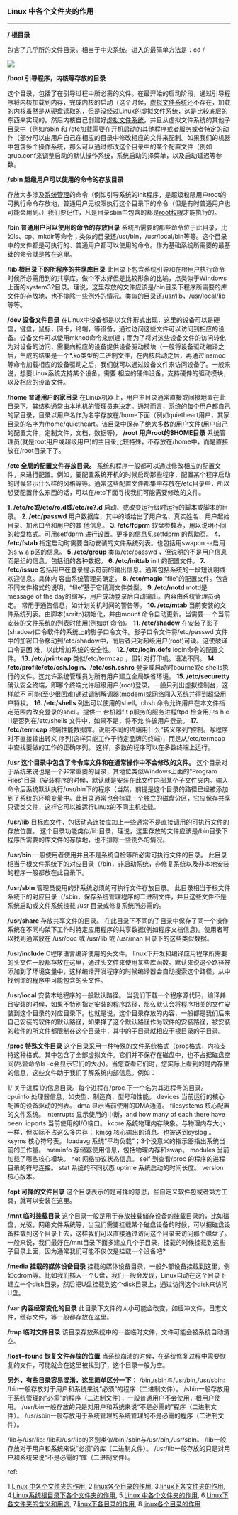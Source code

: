 ### Linux 中各个文件夹的作用

***

**/  根目录**

包含了几乎所的文件目录。相当于中央系统。进入的最简单方法是：cd /

![](../images/lt5.jpg)



**/boot  引导程序，内核等存放的目录**

这个目录，包括了在引导过程中所必需的文件。在最开始的启动阶段，通过引导程序将内核加载到内存，完成内核的启动（这个时候，[虚拟文件系统](https://www.baidu.com/s?wd=%E8%99%9A%E6%8B%9F%E6%96%87%E4%BB%B6%E7%B3%BB%E7%BB%9F&tn=44039180_cpr&fenlei=mv6quAkxTZn0IZRqIHckPjm4nH00T1Yvn1-WuymsPHw-m1DdP1ck0ZwV5Hcvrjm3rH6sPfKWUMw85HfYnjn4nH6sgvPsT6KdThsqpZwYTjCEQLGCpyw9Uz4Bmy-bIi4WUvYETgN-TLwGUv3EP1f4P1RLPWc)还不存在，加载的内核虽然是从硬盘读取的，但是没经过Linux的[虚拟文件系统](https://www.baidu.com/s?wd=%E8%99%9A%E6%8B%9F%E6%96%87%E4%BB%B6%E7%B3%BB%E7%BB%9F&tn=44039180_cpr&fenlei=mv6quAkxTZn0IZRqIHckPjm4nH00T1Yvn1-WuymsPHw-m1DdP1ck0ZwV5Hcvrjm3rH6sPfKWUMw85HfYnjn4nH6sgvPsT6KdThsqpZwYTjCEQLGCpyw9Uz4Bmy-bIi4WUvYETgN-TLwGUv3EP1f4P1RLPWc)，这是比较底层的东西来实现的。然后内核自己创建好[虚拟文件系统](https://www.baidu.com/s?wd=%E8%99%9A%E6%8B%9F%E6%96%87%E4%BB%B6%E7%B3%BB%E7%BB%9F&tn=44039180_cpr&fenlei=mv6quAkxTZn0IZRqIHckPjm4nH00T1Yvn1-WuymsPHw-m1DdP1ck0ZwV5Hcvrjm3rH6sPfKWUMw85HfYnjn4nH6sgvPsT6KdThsqpZwYTjCEQLGCpyw9Uz4Bmy-bIi4WUvYETgN-TLwGUv3EP1f4P1RLPWc)，并且从虚拟文件系统的其他子目录中（例如/sbin 和 /etc加载需要在开机启动的其他程序或者服务或者特定的动作（部分可以由用户自己在相应的目录中修改相应的文件来配制。如果我们的机器中包含多个操作系统，那么可以通过修改这个目录中的某个配置文件（例如grub.conf来调整启动的默认操作系统，系统启动的择菜单，以及启动延迟等参数。

 

**/sbin  超级用户可以使用的命令的存放目录**

存放大多涉及[系统管理](https://www.baidu.com/s?wd=%E7%B3%BB%E7%BB%9F%E7%AE%A1%E7%90%86&tn=44039180_cpr&fenlei=mv6quAkxTZn0IZRqIHckPjm4nH00T1Yvn1-WuymsPHw-m1DdP1ck0ZwV5Hcvrjm3rH6sPfKWUMw85HfYnjn4nH6sgvPsT6KdThsqpZwYTjCEQLGCpyw9Uz4Bmy-bIi4WUvYETgN-TLwGUv3EP1f4P1RLPWc)的命令（例如引导系统的init程序，是超级权限用户root的可执行命令存放地，普通用户无权限执行这个目录下的命令（但是有时普通用户也可能会用到。）我们要记住，凡是目录sbin中包含的都是[root权限](https://www.baidu.com/s?wd=root%E6%9D%83%E9%99%90&tn=44039180_cpr&fenlei=mv6quAkxTZn0IZRqIHckPjm4nH00T1Yvn1-WuymsPHw-m1DdP1ck0ZwV5Hcvrjm3rH6sPfKWUMw85HfYnjn4nH6sgvPsT6KdThsqpZwYTjCEQLGCpyw9Uz4Bmy-bIi4WUvYETgN-TLwGUv3EP1f4P1RLPWc)才能执行的。

 

 

**/bin  普通用户可以使用的命令的存放目录**
系统所需要的那些命令位于此目录，比如ls、cp、mkdir等命令；类似的目录还/usr/bin，/usr/local/bin等等。这个目录中的文件都是可执行的、普通用户都可以使用的命令。作为基础系统所需要的最基础的命令就是放在这里。

**/lib  根目录下的所程序的共享库目录**
此目录下包含系统引导和在根用户执行命令时候所必需用到的共享库。做个不太好但是比较形象的比喻，点类似于Windows上面的system32目录。理说，这里存放的文件应该是/bin目录下程序所需要的库文件的存放地，也不排除一些例外的情况。类似的目录还/usr/lib，/usr/local/lib等等。

 

**/dev 设备文件目录**
在Linux中设备都是以文件形式出现，这里的设备可以是硬盘，键盘，鼠标，网卡，终端，等设备，通过访问这些文件可以访问到相应的设备。设备文件可以使用mknod命令来创建；而为了将对这些设备文件的访问转化为对设备的访问，需要向相应的设备提供设备驱动模块（一般将设备驱动编译之后，生成的结果是一个*.ko类型的二进制文件，在内核启动之后，再通过insmod等命令加载相应的设备驱动之后，我们就可以通过设备文件来访问设备了。一般来说，想要Linux系统支持某个设备，需要 相应的硬件设备，支持硬件的驱动模块，以及相应的设备文件。

 

**/home  普通用户的家目录**
在Linux机器上，用户主目录通常直接或间接地置在此目录下。其结构通常由本地机的管理员来决定。通常而言，系统的每个用户都自己的家目录，目录以用户名作为名字存放在/home下面（例如quietheart用户，其家目录的名字为/home/quietheart。该目录中保存了绝大多数的用户文件(用户自己的配置文件，定制文件，文档，数据等)，
**/root  用户root的$HOME目录**
系统管理员(就是root用户或超级用户)的主目录比较特殊，不存放在/home中，而是直接放在/root目录下了。

 

**/etc 全局的配置文件存放目录。**
系统和程序一般都可以通过修改相应的配置文件，来进行配置。例如，要配置系统开机的时候启动那些程序，配置某个程序启动的时候显示什么样的风格等等。通常这些配置文件都集中存放在/etc目录中，所以想要配置什么东西的话，可以在/etc下面寻找我们可能需要修改的文件。



**1. /etc/rc或/etc/rc.d或/etc/rc?.d** 
启动、或改变运行级时运行的脚本或脚本的目录。 
**2. /etc/passwd** 
用户数据库，其中的域给出了用户名、真实姓名、用户起始目录、加密口令和用户的其 
他信息。 
**3. /etc/fdprm** 
软盘参数表，用以说明不同的软盘格式。可用setfdprm 进行设置。更多的信息见setfdprm 
的帮助页。 
**4. /etc/fstab** 
指定启动时需要自动安装的文件系统列表。也包括用swapon -a启用的s w a p区的信息。 
**5. /etc/group** 
类似/etc/passwd ，但说明的不是用户信息而是组的信息。包括组的各种数据。 
**6. /etc/inittab** 
init 的配置文件。 
**7. /etc/issue** 
包括用户在登录提示符前的输出信息。通常包括系统的一段短说明或欢迎信息。具体内 
容由系统管理员确定。 
**8. /etc/magic** 
“file”的配置文件。包含不同文件格式的说明，“file”基于它猜测文件类型。 
**9. /etc/motd** 
motd是message of the day的缩写，用户成功登录后自动输出。内容由系统管理员确定。 
常用于通告信息，如计划关机时间的警告等。 
**10. /etc/mtab** 
当前安装的文件系统列表。由脚本(scritp)初始化，并由mount 命令自动更新。当需要一 
个当前安装的文件系统的列表时使用(例如df 命令)。 
**11. /etc/shadow** 
在安装了影子(shadow)口令软件的系统上的影子口令文件。影子口令文件将/etc/passwd 
文件中的加密口令移动到/etc/shadow中，而后者只对超级用户(root)可读。这使破译口令更困 
难，以此增加系统的安全性。 
**12. /etc/login.defs** 
login命令的配置文件。 
**13. /etc/printcap** 
类似/etc/termcap ，但针对打印机。语法不同。 
**14. /etc/profile/etc/csh.login、/etc/csh.cshrc** 
登录或启动时bourne或c shells执行的文件。这允许系统管理员为所有用户建立全局缺省环境。 
**15. /etc/securetty** 
确认安全终端，即哪个终端允许超级用户(root)登录。一般只列出虚拟控制台，这样就不 
可能(至少很困难)通过调制解调器(modem)或网络闯入系统并得到超级用户特权。 
**16. /etc/shells** 
列出可以使用的shell。chsh 命令允许用户在本文件指定范围内改变登录的shell。提供一 
台机器f t p服务的服务进程ftpd 检查用户s h e l l是否列在/etc/shells 文件中，如果不是，将不允 
许该用户登录。 
**17. /etc/termcap** 
终端性能数据库。说明不同的终端用什么“转义序列”控制。写程序时不直接输出转义 
序列(这样只能工作于特定品牌的终端)，而是从/etc/termcap 中查找要做的工作的正确序列。 
这样，多数的程序可以在多数终端上运行。

 

**/usr  这个目录中包含了命令库文件和在通常操作中不会修改的文件。**
这个目录对于系统来说也是一个非常重要的目录，其地位类似Windows上面的”Program Files”目录（安装程序的时候，默认就是安装在此文件内部某个子文件夹内。输入命令后系统默认执行/usr/bin下的程序（当然，前提是这个目录的路径已经被添加到了系统的环境变量中。此目录通常也会挂载一个独立的磁盘分区，它应保存共享只读类文件，这样它可以被运行Linux的不同主机挂载。

**/usr/lib**
目标库文件，包括动态连接库加上一些通常不是直接调用的可执行文件的存放位置。
这个目录功能类似/lib目录，理说，这里存放的文件应该是/bin目录下程序所需要的库文件的存放地，也不排除一些例外的情况。

**/usr/bin**
一般使用者使用并且不是系统自检等所必需可执行文件的目录。
此目录相当于根文件系统下的对应目录（/bin，非启动系统，非修复系统以及非本地安装的程序一般都放在此目录下。

**/usr/sbin**
管理员使用的非系统必须的可执行文件存放目录。
此目录相当于根文件系统下的对应目录（/sbin，保存系统管理程序的二进制文件，并且这些文件不是系统启动或文件系统挂载 /usr 目录或修复系统所必需的。

**/usr/share**
存放共享文件的目录。
在此目录下不同的子目录中保存了同一个操作系统在不同构架下工作时特定应用程序的共享数据(例如程序文档信息)。使用者可以找到通常放在 /usr/doc 或 /usr/lib 或 /usr/man 目录下的这些类似数据。

**/usr/include**
C程序语言编译使用的头文件。
linux下开发和编译应用程序所需要的头文件一般都存放在这里，通过头文件来使用某些库函数。默认来说这个路径被添加到了环境变量中，这样编译开发程序的时候编译器会自动搜索这个路径，从中找到你的程序中可能包含的头文件。

**/usr/local**
安装本地程序的一般默认路径。
当我们下载一个程序源代码，编译并且安装的时候，如果不特别指定安装的程序路径，那么默认会将程序相关的文件安装到这个目录的对应目录下。也就是说，这个目录存放的内容，一般都是我们后来自己安装的软件的默认路径，如果择了这个默认路径作为软件的安装路径，被安装的软件的所文件都限制在这个目录中，其中的子目录就相应于根目录的子目录。

 

 

**/proc  特殊文件目录**
这个目录采用一种特殊的文件系统格式（proc格式，内核支持这种格式。其中包含了全部虚拟文件。它们并不保存在磁盘中，也不占据磁盘空间(尽管命令ls -c会显示它们的大小)。当您查看它们时，您实际上看到的是内存里的信息，这些文件助于我们了解系统内部信息。例如：

1/ 关于进程1的信息目录。每个进程在/proc 下一个名为其进程号的目录。
cpuinfo 处理器信息，如类型、制造商、型号和性能。
devices 当前运行的核心配置的设备驱动的列表。
dma 显示当前使用的DMA通道。
filesystems 核心配置的文件系统。
interrupts 显示使用的中断，and how many of each there have been.
ioports 当前使用的I/O端口。
kcore 系统物理内存映象。与物理内存大小一样，但实际不占这么多内存；
kmsg 核心输出的消息。也被送到syslog 。
ksyms 核心符号表。
loadavg 系统”平均负载”；3个没意义的指示器指出系统当前的工作量。
meminfo 存储器使用信息，包括物理内存和swap。
modules 当前加载了哪些核心模块。
net 网络协议状态信息。
self 到查看/proc 的程序的进程目录的符号连接。
stat 系统的不同状态
uptime 系统启动的时间长度。
version 核心版本。

**/opt  可择的文件目录**
这个目录表示的是可择的意思，些自定义软件包或者第方工具，就可以安装在这里。

 

**/mnt  临时挂载目录**
这个目录一般是用于存放挂载储存设备的挂载目录的，比如磁盘，光驱，网络文件系统等，当我们需要挂载某个磁盘设备的时候，可以把磁盘设备挂载到这个目录上去，这样我们可以直接通过访问这个目录来访问那个磁盘了。一般来说，我们最好在/mnt目录下面多建立几个子目录，挂载的时候挂载到这些子目录上面，因为通常我们可能不仅仅是挂载一个设备吧?

 

**/media  挂载的媒体设备目录**
挂载的媒体设备目录，一般外部设备挂载到这里，例如cdrom等。比如我们插入一个U盘，我们一般会发现，Linux自动在这个目录下建立一个disk目录，然后把U盘挂载到这个disk目录上，通过访问这个disk来访问U盘。

 

**/var  内容经常变化的目录**
此目录下文件的大小可能会改变，如缓冲文件，日志文件，缓存文件，等一般都存放在这里。

 

**/tmp  临时文件目录**
该目录存放系统中的一些临时文件，文件可能会被系统自动清空。

 

**/lost+found   恢复文件存放的位置**
当系统崩溃的时候，在系统修复过程中需要恢复的文件，可能就会在这里被找到了，这个目录一般为空。

 

**另外，有些目录容易混淆，这里简单区分一下：**
/bin,/sbin与/usr/bin,/usr/sbin:
/bin一般存放对于用户和系统来说“必须”的程序（二进制文件）。
/sbin一般存放用于系统管理的“必需”的程序（二进制文件），一般普通用户不会使用，根用户使用。
/usr/bin一般存放的只是对用户和系统来说“不是必需的”程序（二进制文件）。
/usr/sbin一般存放用于系统管理的系统管理的不是必需的程序（二进制文件）。

/lib与/usr/lib:
/lib和/usr/lib的区别类似/bin,/sbin与/usr/bin,/usr/sbin。
/lib一般存放对于用户和系统来说“必须”的库（二进制文件）。
/usr/lib一般存放的只是对用户和系统来说“不是必需的”库（二进制文件）。



ref:

1.[Linux 中各个文件夹的作用](https://www.cnblogs.com/yoke/p/7217019.html),   2.[linux各个目录的作用](https://www.cnblogs.com/aln0825/p/8423506.html),    3.[linux下各文件夹的作用](http://wenjunjiang.win/2018/01/28/linux%E4%B8%8B%E5%90%84%E6%96%87%E4%BB%B6%E5%A4%B9%E7%9A%84%E4%BD%9C%E7%94%A8/),   4.[Linux系统根目录下各个文件夹的作用](https://blog.csdn.net/qq_26941173/article/details/78376760),   5.[Linux 中各个文件夹的作用](https://www.cnblogs.com/yoke/p/7217019.html),   6.[Linux下各文件夹的含义和用途](https://www.cnblogs.com/lanqingzhou/p/8037269.html),   7.[linux下各目录的作用](https://www.cnblogs.com/yinheyi/p/6279974.html),   8.[linux各个目录的作用](https://www.cnblogs.com/aln0825/p/8423506.html)